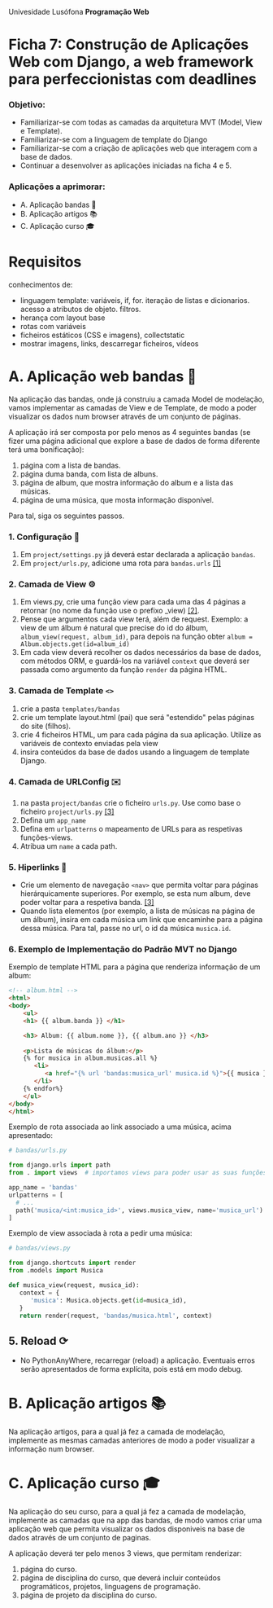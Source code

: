 Univesidade Lusófona
**Programação Web**

# Ficha 7: Construção de Aplicações Web com Django, a web framework para perfeccionistas com deadlines

### Objetivo:
* Familiarizar-se com todas  as camadas da arquitetura MVT (Model, View e Template).
* Familiarizar-se com a linguagem de template do Django
* Familiarizar-se com a criação de aplicações web que interagem com a base de dados.
* Continuar a desenvolver as aplicações iniciadas na ficha 4 e 5.

### Aplicações a aprimorar:
* A. Aplicação bandas 🎸
* B. Aplicação artigos 📚
* C. Aplicação curso 🎓


# Requisitos
conhecimentos de:
* linguagem template: variáveis, if, for. iteração de listas e dicionarios. acesso a atributos de objeto. filtros.
* herança com layout base
* rotas com variáveis
* ficheiros estáticos (CSS e imagens), collectstatic
* mostrar imagens, links, descarregar ficheiros, vídeos


# A. Aplicação web bandas 🎸
Na aplicação das bandas, onde já construiu a camada Model de modelação, vamos implementar as camadas de View e de Template, de modo a poder visualizar os dados num browser através de um conjunto de páginas. 

A aplicação irá ser composta por pelo menos as 4 seguintes bandas (se fizer uma página adicional que explore a base de dados de forma diferente terá uma bonificação):
1. página com a lista de bandas.
2. página duma banda, com lista de albuns.
3. página de album, que mostra informação do album e a lista das músicas.
4. página de uma música, que mosta informação disponível.

Para tal, siga os seguintes passos.

### 1. Configuração 🔧

1. Em `project/settings.py` já deverá estar declarada a aplicação `bandas`. 
2. Em `project/urls.py`, adicione uma rota para `bandas.urls` [[1]](https://github.com/ULHT-PW/pw-24-06-ficha-MVT/blob/main/README.md#5-urlspy-%EF%B8%8F)

### 2. Camada de View ⚙️

1. Em views.py, crie uma função view para cada uma das 4 páginas a retornar (no nome da função use o prefixo _view) [[2]](https://github.com/ULHT-PW/pw-24-06-ficha-MVT/blob/main/README.md#4-camada-de-view-implementada-por-viewspy-%EF%B8%8F).
2. Pense que argumentos cada view terá, além de request. Exemplo: a view de um álbum é natural que precise do id do álbum, `album_view(request, album_id)`, para depois na função obter `album = Album.objects.get(id=album_id)` 
5. Em cada view deverá recolher os dados necessários da base de dados, com métodos ORM, e guardá-los na variável `context` que deverá ser passada como argumento da função `render` da página HTML.

### 3. Camada de Template `<>` 

1. crie a pasta `templates/bandas`
2. crie um template layout.html (pai) que será "estendido" pelas páginas do site (filhos).
3. crie 4 ficheiros HTML, um para cada página da sua aplicação. Utilize as variáveis de contexto enviadas pela view
4. insira conteúdos da base de dados usando a linguagem de template Django. 

### 4. Camada de URLConfig ✉️ 

1. na pasta `project/bandas` crie o ficheiro `urls.py`. Use como base o ficheiro `project/urls.py` [[3]](https://github.com/ULHT-PW/pw-24-06-ficha-MVT/blob/main/README.md#5-urlspy-%EF%B8%8F)
1. Defina um `app_name`
1. Defina em `urlpatterns` o mapeamento de URLs para as respetivas funções-views.
1. Atribua um `name` a cada path.

### 5. Hiperlinks 🔗 

* Crie um elemento de navegação `<nav>` que permita voltar para páginas hierárquicamente superiores. Por exemplo, se esta num album, deve poder voltar para a respetiva banda. [[3]](https://github.com/ULHT-PW/pw-24-06-ficha-MVT/blob/main/README.md#6-hiperlinks-)
* Quando lista elementos (por exemplo, a lista de músicas na página de um álbum), insira em cada música um link que encaminhe para a página dessa música. Para tal, passe no url, o id da música `musica.id`.

### 6. Exemplo de Implementação do Padrão MVT no Django

Exemplo de template HTML para a página que renderiza informação de um album:
```html
<!-- album.html -->
<html>
<body>
    <ul>
    <h1> {{ album.banda }} </h1>

    <h3> Album: {{ album.nome }}, {{ album.ano }} </h3>
    
    <p>Lista de músicas do álbum:</p>
    {% for musica in album.musicas.all %}
       <li>
          <a href="{% url 'bandas:musica_url' musica.id %}">{{ musica }}</a>    
       </li>
    {% endfor%}
    </ul>
</body>
</html>
```

Exemplo de rota associada ao link associado a uma música, acima apresentado:
```python
# bandas/urls.py

from django.urls import path
from . import views  # importamos views para poder usar as suas funções

app_name = 'bandas'
urlpatterns = [
  # ...
  path('musica/<int:musica_id>', views.musica_view, name='musica_url')
]
```

Exemplo de view associada à rota a pedir uma música:
```python
# bandas/views.py

from django.shortcuts import render
from .models import Musica

def musica_view(request, musica_id):
   context = {
      'musica': Musica.objects.get(id=musica_id),
   }
   return render(request, 'bandas/musica.html', context)
```

## 5. Reload ⟳ 

*  No PythonAnyWhere, recarregar (reload) a aplicação. Eventuais erros serão apresentados de forma explícita, pois está em modo debug.

# B. Aplicação artigos 📚
Na aplicação artigos, para a qual já fez a camada de modelação, implemente as mesmas camadas anteriores de modo a poder visualizar a informação num browser.

# C. Aplicação curso 🎓
Na aplicação do seu curso, para a qual já fez a camada de modelação, implemente as camadas que na app das bandas, de modo vamos criar uma aplicação web que permita visualizar os dados disponiveis na base de dados através de um conjunto de paginas. 

A aplicação deverá ter pelo menos 3 views, que permitam renderizar:
1. página do curso.
1. página de disciplina do curso, que deverá incluir conteúdos programáticos, projetos, linguagens de programação.
1. página de projeto da disciplina do curso.
